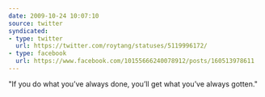 ```yaml
---
date: 2009-10-24 10:07:10
source: twitter
syndicated:
- type: twitter
  url: https://twitter.com/roytang/statuses/5119996172/
- type: facebook
  url: https://www.facebook.com/10155666240078912/posts/160513978611
---
```


"If you do what you’ve always done, you’ll get what you’ve always gotten."